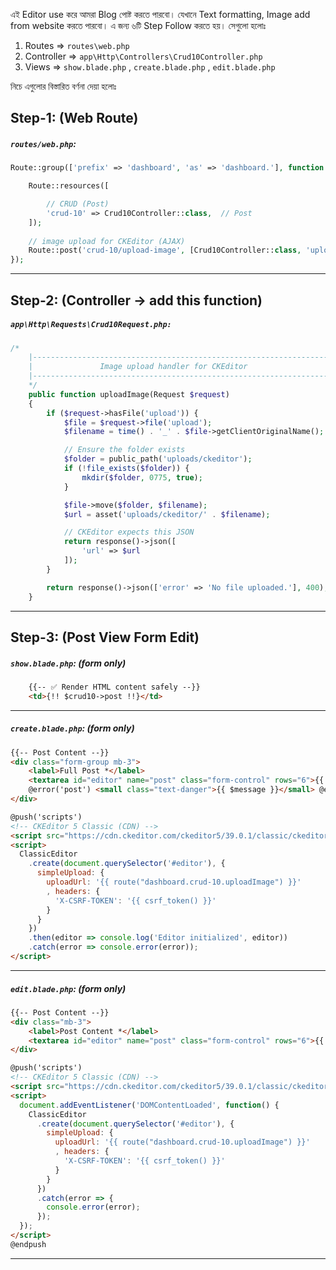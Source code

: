 এই Editor use করে আমরা Blog পোষ্ট করতে পারবো। যেখানে Text formatting, Image add from website করতে পারবো। এ জন্য ৬টি Step Follow করতে হয়। সেগুলো হলোঃ

1. Routes               =>  `routes\web.php`
2. Controller         => `app\Http\Controllers\Crud10Controller.php`
3. Views                =>  `show.blade.php` , `create.blade.php` , `edit.blade.php`
   
নিচে এগুলোর বিস্তারিত বর্ণনা দেয়া হলোঃ

## Step-1: (Web Route)

##### `routes/web.php`:
```php
Route::group(['prefix' => 'dashboard', 'as' => 'dashboard.'], function () {

    Route::resources([

        // CRUD (Post)
        'crud-10' => Crud10Controller::class,  // Post
    ]);
    
    // image upload for CKEditor (AJAX)
    Route::post('crud-10/upload-image', [Crud10Controller::class, 'uploadImage'])->name('crud-10.uploadImage');
});
```
_____

## Step-2: (Controller -> add this function)

##### **`app\Http\Requests\Crud10Request.php:`**
```php
/*
    |--------------------------------------------------------------------------
    |               Image upload handler for CKEditor
    |--------------------------------------------------------------------------
    */
    public function uploadImage(Request $request)
    {
        if ($request->hasFile('upload')) {
            $file = $request->file('upload');
            $filename = time() . '_' . $file->getClientOriginalName();

            // Ensure the folder exists
            $folder = public_path('uploads/ckeditor');
            if (!file_exists($folder)) {
                mkdir($folder, 0775, true);
            }

            $file->move($folder, $filename);
            $url = asset('uploads/ckeditor/' . $filename);

            // CKEditor expects this JSON
            return response()->json([
                'url' => $url
            ]);
        }

        return response()->json(['error' => 'No file uploaded.'], 400);
    }
```
----

## Step-3: (Post View Form Edit)

##### `show.blade.php`: (form only)
```html
	{{-- ✅ Render HTML content safely --}}
	<td>{!! $crud10->post !!}</td>
```
---

##### `create.blade.php`: (form only)
```html
{{-- Post Content --}}
<div class="form-group mb-3">
	<label>Full Post *</label>
	<textarea id="editor" name="post" class="form-control" rows="6">{{ old('post', $crud10->post ?? '') }}</textarea>
	@error('post') <small class="text-danger">{{ $message }}</small> @enderror
</div>

@push('scripts')
<!-- CKEditor 5 Classic (CDN) -->
<script src="https://cdn.ckeditor.com/ckeditor5/39.0.1/classic/ckeditor.js"></script>
<script>
  ClassicEditor
    .create(document.querySelector('#editor'), {
      simpleUpload: {
        uploadUrl: '{{ route("dashboard.crud-10.uploadImage") }}'
        , headers: {
          'X-CSRF-TOKEN': '{{ csrf_token() }}'
        }
      }
    })
    .then(editor => console.log('Editor initialized', editor))
    .catch(error => console.error(error));
</script>
```
___

##### `edit.blade.php`: (form only)
```html
{{-- Post Content --}}
<div class="mb-3">
	<label>Post Content *</label>
	<textarea id="editor" name="post" class="form-control" rows="6">{{ $crud10->post }}</textarea>
</div>

@push('scripts')
<!-- CKEditor 5 Classic (CDN) -->
<script src="https://cdn.ckeditor.com/ckeditor5/39.0.1/classic/ckeditor.js"></script>
<script>
  document.addEventListener('DOMContentLoaded', function() {
    ClassicEditor
      .create(document.querySelector('#editor'), {
        simpleUpload: {
          uploadUrl: '{{ route("dashboard.crud-10.uploadImage") }}'
          , headers: {
            'X-CSRF-TOKEN': '{{ csrf_token() }}'
          }
        }
      })
      .catch(error => {
        console.error(error);
      });
  });
</script>
@endpush
```
____
